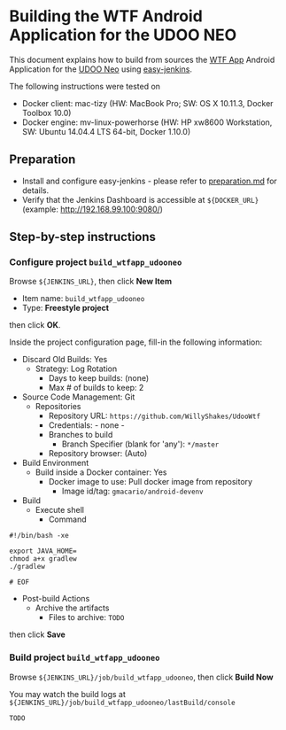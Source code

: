 # Building the WTF Android Application for the UDOO NEO

This document explains how to build from sources the [WTF App](https://github.com/WillyShakes/UdooWtf) Android Application for the [UDOO Neo](http://www.udoo.org/udoo-neo/) using [easy-jenkins](https://github.com/gmacario/easy-jenkins).

The following instructions were tested on

* Docker client: mac-tizy (HW: MacBook Pro; SW: OS X 10.11.3, Docker Toolbox 10.0)
* Docker engine: mv-linux-powerhorse (HW: HP xw8600 Workstation, SW: Ubuntu 14.04.4 LTS 64-bit, Docker 1.10.0)

## Preparation

* Install and configure easy-jenkins - please refer to [preparation.md](https://github.com/gmacario/easy-jenkins/blob/master/docs/preparation.md) for details.
* Verify that the Jenkins Dashboard is accessible at `${DOCKER_URL}` (example: http://192.168.99.100:9080/)

## Step-by-step instructions

### Configure project `build_wtfapp_udooneo`

Browse `${JENKINS_URL}`, then click **New Item**
  - Item name: `build_wtfapp_udooneo`
  - Type: **Freestyle project**

  then click **OK**.

Inside the project configuration page, fill-in the following information:
  - Discard Old Builds: Yes
    - Strategy: Log Rotation
      - Days to keep builds: (none)
      - Max # of builds to keep: 2
  - Source Code Management: Git
    - Repositories
      - Repository URL: `https://github.com/WillyShakes/UdooWtf`
      - Credentials: - none -
      - Branches to build
        - Branch Specifier (blank for 'any'): `*/master`
      - Repository browser: (Auto)
  - Build Environment
    - Build inside a Docker container: Yes
      - Docker image to use: Pull docker image from repository
        - Image id/tag: `gmacario/android-devenv`
  - Build
    - Execute shell
      - Command

```
#!/bin/bash -xe

export JAVA_HOME=
chmod a+x gradlew
./gradlew

# EOF
```
- Post-build Actions
    - Archive the artifacts
      - Files to archive: `TODO`

then click **Save**

### Build project `build_wtfapp_udooneo`

<!-- (2016-02-28 12:17 CET): Tested on dc7600-gm -->

Browse `${JENKINS_URL}/job/build_wtfapp_udooneo`, then click **Build Now**

You may watch the build logs at `${JENKINS_URL}/job/build_wtfapp_udooneo/lastBuild/console`

<!-- (2016-02-29 15:25 CET) http://mv-linux-powerhorse.solarma.it:9080/job/build_wtfapp_udooneo/lastBuild/consoleText -->

```
TODO
```

<!-- EOF -->
